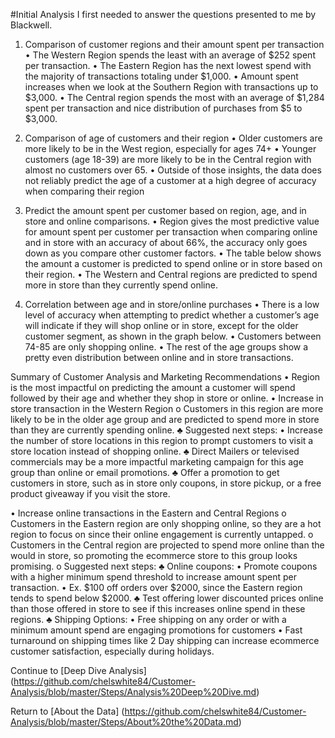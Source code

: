 #Initial Analysis 
I first needed to answer the questions presented to me by Blackwell. 

1.	Comparison of customer regions and their amount spent per transaction 
•	The Western Region spends the least with an average of $252 spent per transaction.
•	The Eastern Region has the next lowest spend with the majority of transactions totaling under $1,000.
•	Amount spent increases when we look at the Southern Region with transactions up to $3,000. 
•	The Central region spends the most with an average of $1,284 spent per transaction and nice distribution of purchases from $5 to $3,000. 

2.	Comparison of age of customers and their region
•	Older customers are more likely to be in the West region, especially for ages 74+ 
•	Younger customers (age 18-39) are more likely to be in the Central region with almost no customers over 65. 
•	Outside of those insights, the data does not reliably predict the age of a customer at a high degree of accuracy when comparing their region 

2.	Predict the amount spent per customer based on region, age, and in store and online comparisons.
•	Region gives the most predictive value for amount spent per customer per transaction when comparing online and in store with an accuracy of about 66%, the accuracy only goes down as you compare other customer factors.
•	The table below shows the amount a customer is predicted to spend online or in store based on their region.
•	The Western and Central regions are predicted to spend more in store than they currently spend online. 

2.	Correlation between age and in store/online purchases 
•	There is a low level of accuracy when attempting to predict whether a customer’s age will indicate if they will shop online or in store, except for the older customer segment, as shown in the graph below. 
•	Customers between 74-85 are only shopping online. 
•	The rest of the age groups show a pretty even distribution between online and in store transactions. 



Summary of Customer Analysis and Marketing Recommendations 
•	Region is the most impactful on predicting the amount a customer will spend followed by their age and whether they shop in store or online. 
•	Increase in store transaction in the Western Region
o	Customers in this region are more likely to be in the older age group and are predicted to spend more in store than they are currently spending online.
♣	Suggested next steps: 
•	Increase the number of store locations in this region to prompt customers to visit a store location instead of shopping online. 
♣	Direct Mailers or televised commercials may be a more impactful marketing campaign for this age group than online or email promotions. 
♣	Offer a promotion to get customers in store, such as in store only coupons, in store pickup, or a free product giveaway if you visit the store.




•	Increase online transactions in the Eastern and Central Regions 
o	Customers in the Eastern region are only shopping online, so they are a hot region to focus on since their online engagement is currently untapped. 
o	Customers in the Central region are projected to spend more online than the would in store, so promoting the ecommerce store to this group looks promising.
o	Suggested next steps: 
♣	Online coupons:
•	Promote coupons with a higher minimum spend threshold to increase amount spent per transaction.
•	Ex. $100 off orders over $2000, since the Eastern region tends to spend below $2000. 
♣	Test offering lower discounted prices online than those offered in store to see if this increases online spend in these regions. 
♣	Shipping Options: 
•	Free shipping on any order or with a minimum amount spend are engaging promotions for customers
•	Fast turnaround on shipping times like 2 Day shipping can increase ecommerce customer satisfaction, especially during holidays. 

Continue to [Deep Dive Analysis] (https://github.com/chelswhite84/Customer-Analysis/blob/master/Steps/Analysis%20Deep%20Dive.md) 


Return to [About the Data] (https://github.com/chelswhite84/Customer-Analysis/blob/master/Steps/About%20the%20Data.md)

